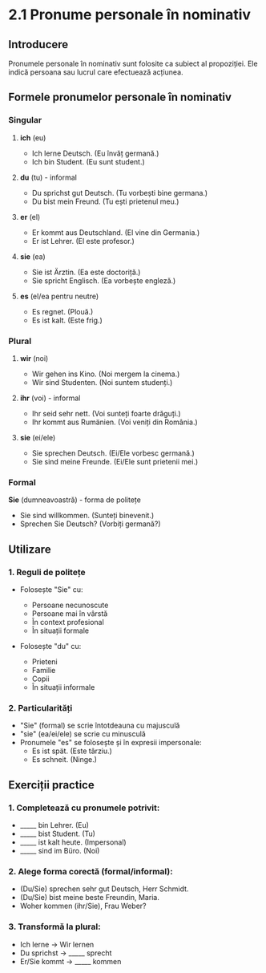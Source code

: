 # 2.1 Pronume personale în nominativ

## Introducere
Pronumele personale în nominativ sunt folosite ca subiect al propoziției. Ele indică persoana sau lucrul care efectuează acțiunea.

## Formele pronumelor personale în nominativ

### Singular
1. **ich** (eu)
   - Ich lerne Deutsch. (Eu învăț germană.)
   - Ich bin Student. (Eu sunt student.)

2. **du** (tu) - informal
   - Du sprichst gut Deutsch. (Tu vorbești bine germana.)
   - Du bist mein Freund. (Tu ești prietenul meu.)

3. **er** (el)
   - Er kommt aus Deutschland. (El vine din Germania.)
   - Er ist Lehrer. (El este profesor.)

4. **sie** (ea)
   - Sie ist Ärztin. (Ea este doctoriță.)
   - Sie spricht Englisch. (Ea vorbește engleză.)

5. **es** (el/ea pentru neutre)
   - Es regnet. (Plouă.)
   - Es ist kalt. (Este frig.)

### Plural
1. **wir** (noi)
   - Wir gehen ins Kino. (Noi mergem la cinema.)
   - Wir sind Studenten. (Noi suntem studenți.)

2. **ihr** (voi) - informal
   - Ihr seid sehr nett. (Voi sunteți foarte drăguți.)
   - Ihr kommt aus Rumänien. (Voi veniți din România.)

3. **sie** (ei/ele)
   - Sie sprechen Deutsch. (Ei/Ele vorbesc germană.)
   - Sie sind meine Freunde. (Ei/Ele sunt prietenii mei.)

### Formal
**Sie** (dumneavoastră) - forma de politețe
- Sie sind willkommen. (Sunteți binevenit.)
- Sprechen Sie Deutsch? (Vorbiți germană?)

## Utilizare

### 1. Reguli de politețe
- Folosește "Sie" cu:
  - Persoane necunoscute
  - Persoane mai în vârstă
  - În context profesional
  - În situații formale

- Folosește "du" cu:
  - Prieteni
  - Familie
  - Copii
  - În situații informale

### 2. Particularități
- "Sie" (formal) se scrie întotdeauna cu majusculă
- "sie" (ea/ei/ele) se scrie cu minusculă
- Pronumele "es" se folosește și în expresii impersonale:
  - Es ist spät. (Este târziu.)
  - Es schneit. (Ninge.)

## Exerciții practice

### 1. Completează cu pronumele potrivit:
- _____ bin Lehrer. (Eu)
- _____ bist Student. (Tu)
- _____ ist kalt heute. (Impersonal)
- _____ sind im Büro. (Noi)

### 2. Alege forma corectă (formal/informal):
- (Du/Sie) sprechen sehr gut Deutsch, Herr Schmidt.
- (Du/Sie) bist meine beste Freundin, Maria.
- Woher kommen (ihr/Sie), Frau Weber?

### 3. Transformă la plural:
- Ich lerne → Wir lernen
- Du sprichst → _____ sprecht
- Er/Sie kommt → _____ kommen
